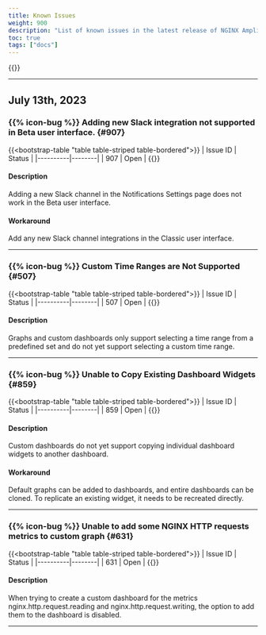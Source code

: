 ```yaml
---
title: Known Issues
weight: 900
description: "List of known issues in the latest release of NGINX Amplify"
toc: true
tags: ["docs"]
---
```


{{<rn-styles>}}

---
## July 13th, 2023

### {{% icon-bug %}} Adding new Slack integration not supported in Beta user interface. {#907}

{{<bootstrap-table "table table-striped table-bordered">}}
| Issue ID | Status |
|----------|--------|
| 907      | Open   |
{{</bootstrap-table>}}

#### Description

Adding a new Slack channel in the Notifications Settings page does not work in the Beta user interface.

#### Workaround

Add any new Slack channel integrations in the Classic user interface.

---

### {{% icon-bug %}} Custom Time Ranges are Not Supported {#507}

{{<bootstrap-table "table table-striped table-bordered">}}
| Issue ID | Status |
|----------|--------|
| 507      | Open   |
{{</bootstrap-table>}}

#### Description

Graphs and custom dashboards only support selecting a time range from a predefined set and do not yet support selecting a custom time range.

---

### {{% icon-bug %}} Unable to Copy Existing Dashboard Widgets {#859}

{{<bootstrap-table "table table-striped table-bordered">}}
| Issue ID | Status |
|----------|--------|
| 859      | Open   |
{{</bootstrap-table>}}

#### Description

Custom dashboards do not yet support copying individual dashboard widgets to another dashboard.

#### Workaround

Default graphs can be added to dashboards, and entire dashboards can be cloned. To replicate an existing widget, it needs to be recreated directly.

---

### {{% icon-bug %}} Unable to add some NGINX HTTP requests metrics to custom graph {#631}

{{<bootstrap-table "table table-striped table-bordered">}}
| Issue ID | Status |
|----------|--------|
| 631      | Open   |
{{</bootstrap-table>}}

#### Description

When trying to create a custom dashboard for the metrics nginx.http.request.reading and nginx.http.request.writing, the option to add them to the dashboard is disabled.

---